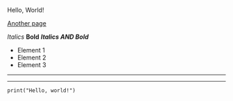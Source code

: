Hello, World!

[Another page](another.md)

*Italics* **Bold** ***Italics AND Bold***

* Element 1
* Element 2
* Element 3

---
***

`print("Hello, world!")`

